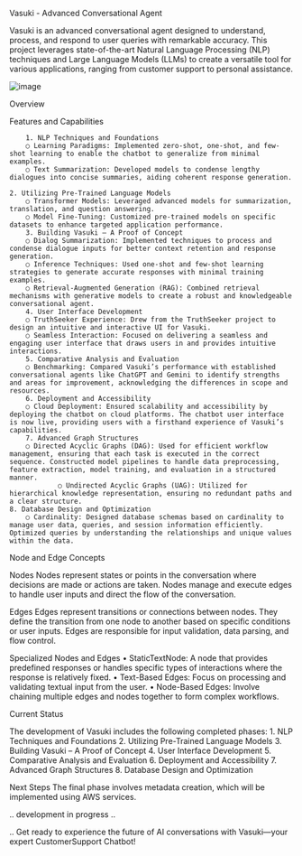 Vasuki - Advanced Conversational Agent

Vasuki is an advanced conversational agent designed to understand, process, and respond to user queries with remarkable accuracy. This project leverages state-of-the-art Natural Language Processing (NLP) techniques and Large Language Models (LLMs) to create a versatile tool for various applications, ranging from customer support to personal assistance.

![image](https://github.com/user-attachments/assets/d3d420bb-1193-4ace-9ed1-0994e6c767ab)

Overview

Features and Capabilities
	
        1. NLP Techniques and Foundations
		○ Learning Paradigms: Implemented zero-shot, one-shot, and few-shot learning to enable the chatbot to generalize from minimal examples.
		○ Text Summarization: Developed models to condense lengthy dialogues into concise summaries, aiding coherent response generation.
      
	2. Utilizing Pre-Trained Language Models
		○ Transformer Models: Leveraged advanced models for summarization, translation, and question answering.
		○ Model Fine-Tuning: Customized pre-trained models on specific datasets to enhance targeted application performance.
        3. Building Vasuki – A Proof of Concept
		○ Dialog Summarization: Implemented techniques to process and condense dialogue inputs for better context retention and response generation.
		○ Inference Techniques: Used one-shot and few-shot learning strategies to generate accurate responses with minimal training examples.
		○ Retrieval-Augmented Generation (RAG): Combined retrieval mechanisms with generative models to create a robust and knowledgeable conversational agent.
        4. User Interface Development
		○ TruthSeeker Experience: Drew from the TruthSeeker project to design an intuitive and interactive UI for Vasuki.
		○ Seamless Interaction: Focused on delivering a seamless and engaging user interface that draws users in and provides intuitive interactions.
        5. Comparative Analysis and Evaluation
		○ Benchmarking: Compared Vasuki’s performance with established conversational agents like ChatGPT and Gemini to identify strengths and areas for improvement, acknowledging the differences in scope and resources.
        6. Deployment and Accessibility
		○ Cloud Deployment: Ensured scalability and accessibility by deploying the chatbot on cloud platforms. The chatbot user interface is now live, providing users with a firsthand experience of Vasuki’s capabilities.
        7. Advanced Graph Structures
		○ Directed Acyclic Graphs (DAG): Used for efficient workflow management, ensuring that each task is executed in the correct sequence. Constructed model pipelines to handle data preprocessing, feature extraction, model training, and evaluation in a structured manner.
                ○ Undirected Acyclic Graphs (UAG): Utilized for hierarchical knowledge representation, ensuring no redundant paths and a clear structure.
	8. Database Design and Optimization
		○ Cardinality: Designed database schemas based on cardinality to manage user data, queries, and session information efficiently. Optimized queries by understanding the relationships and unique values within the data.

Node and Edge Concepts

Nodes
Nodes represent states or points in the conversation where decisions are made or actions are taken. Nodes manage and execute edges to handle user inputs and direct the flow of the conversation.

Edges
Edges represent transitions or connections between nodes. They define the transition from one node to another based on specific conditions or user inputs. Edges are responsible for input validation, data parsing, and flow control.

Specialized Nodes and Edges
	• StaticTextNode: A node that provides predefined responses or handles specific types of interactions where the response is relatively fixed.
	• Text-Based Edges: Focus on processing and validating textual input from the user.
	• Node-Based Edges: Involve chaining multiple edges and nodes together to form complex workflows.

Current Status

The development of Vasuki includes the following completed phases:
	1. NLP Techniques and Foundations
	2. Utilizing Pre-Trained Language Models
	3. Building Vasuki – A Proof of Concept
	4. User Interface Development
	5. Comparative Analysis and Evaluation
	6. Deployment and Accessibility
	7. Advanced Graph Structures
	8. Database Design and Optimization

Next Steps
The final phase involves metadata creation, which will be implemented using AWS services.

.. development in progress ..

.. Get ready to experience the future of AI conversations with Vasuki—your expert CustomerSupport Chatbot!

